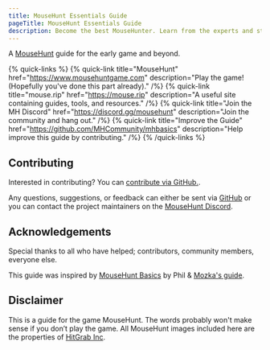 ```yaml
---
title: MouseHunt Essentials Guide
pageTitle: MouseHunt Essentials Guide
description: Become the best MouseHunter. Learn from the experts and start your journey off right. A MouseHunt guide for the early game and beyond.
---
```

A [MouseHunt](https://mousehuntgame.com) guide for the early game and beyond.

{% quick-links %}
{% quick-link title="MouseHunt" href="https://www.mousehuntgame.com" description="Play the game! (Hopefully you've done this part already)." /%}
{% quick-link title="mouse.rip" href="https://mouse.rip" description="A useful site containing guides, tools, and resources." /%}
{% quick-link title="Join the MH Discord" href="https://discord.gg/mousehunt" description="Join the community and hang out." /%}
{% quick-link title="Improve the Guide" href="https://github.com/MHCommunity/mhbasics" description="Help improve this guide by contributing." /%}
{% /quick-links %}

## Contributing

Interested in contributing? You can [contribute via GitHub.](https://github.com/MHCommunity/mhbasics/blob/main/CONTRIBUTING.md).

Any questions, suggestions, or feedback can either be sent via [GitHub](https://github.com/MHCommunity/mhbasics/) or you can contact the project maintainers on the [MouseHunt Discord](https://discord.gg/mousehunt).

## Acknowledgements

Special thanks to all who have helped; contributors, community members, everyone else.

This guide was inspired by [MouseHunt Basics](https://mousehuntbasics.wordpress.com/) by Phil & [Mozka's guide](https://adefinitivemhguide.wordpress.com/).

## Disclaimer

This is a guide for the game MouseHunt. The words probably won't make sense if you don’t play the game.
All MouseHunt images included here are the properties of [HitGrab Inc](https://hitgrab.com/).

